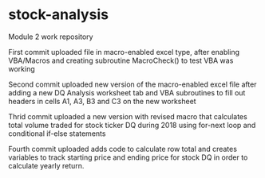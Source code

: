 # stock-analysis
Module 2 work repository

First commit uploaded file in macro-enabled excel type, after enabling VBA/Macros and creating subroutine MacroCheck() to test VBA was working

Second commit uploaded new version of the macro-enabled excel file after adding a new DQ Analysis worksheet tab and VBA subroutines to fill out headers in cells A1, A3, B3 and C3 on the new worksheet

Thrid commit uploaded a new version with revised macro that calculates total volume traded for stock ticker DQ during 2018 using for-next loop and conditional if-else statements

Fourth commit uploaded adds code to calculate row total and creates variables to track starting price and ending price for stock DQ in order to calculate yearly return.
